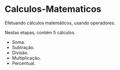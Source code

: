 # Calculos-Matematicos

Efetuando cálculos matemáticos, usando operadores.

Nestas etapas, contém 5 cálculos.
- Soma.
- Subtração.
- Divisão.
- Multiplicação.
- Percentual.
